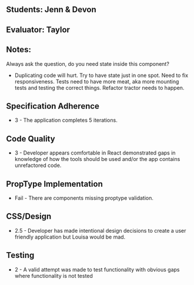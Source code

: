 ## Students: Jenn & Devon
## Evaluator: Taylor
## Notes:

Always ask the question, do you need state inside this component?
 - Duplicating code will hurt. Try to have state just in one spot.
Need to fix responsiveness.
Tests need to have more meat, aka more mounting tests and testing the correct things.
Refactor tractor needs to happen.


## Specification Adherence
- 3 - The application completes 5 iterations.

## Code Quality
- 3 - Developer appears comfortable in React demonstrated gaps in knowledge of how the tools should be used and/or the app contains unrefactored code.

## PropType Implementation
- Fail - There are components missing proptype validation.

## CSS/Design
- 2.5 - Developer has made intentional design decisions to create a user friendly application but Louisa would be mad.


## Testing
- 2 - A valid attempt was made to test functionality with obvious gaps where functionality is not tested
